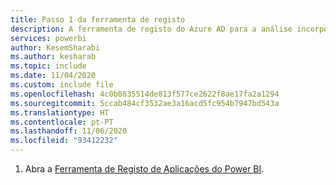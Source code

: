 ```yaml
---
title: Passo 1 da ferramenta de registo
description: A ferramenta de registo do Azure AD para a análise incorporada do Power BI, passo 1
services: powerbi
author: KesemSharabi
ms.author: kesharab
ms.topic: include
ms.date: 11/04/2020
ms.custom: include file
ms.openlocfilehash: 4c0b0835514de813f577ce2622f8ae17fa2a1294
ms.sourcegitcommit: 5ccab484cf3532ae3a16acd5fc954b7947bd543a
ms.translationtype: HT
ms.contentlocale: pt-PT
ms.lasthandoff: 11/06/2020
ms.locfileid: "93412232"
---
```

1. Abra a [Ferramenta de Registo de Aplicações do Power BI](https://app.powerbi.com/embedsetup).
